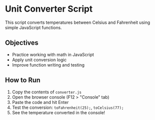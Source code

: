 # Unit Converter Script

This script converts temperatures between Celsius and Fahrenheit using simple JavaScript functions.

## Objectives
- Practice working with math in JavaScript
- Apply unit conversion logic
- Improve function writing and testing

## How to Run
1. Copy the contents of `converter.js`
2. Open the browser console (F12 > "Console" tab)
3. Paste the code and hit Enter
4. Test the conversion: `toFahrenheit(25);`, `toCelsius(77);`
5. See the temperature converted in the console!
